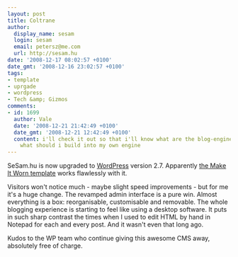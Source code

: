```yaml
---
layout: post
title: Coltrane
author:
  display_name: sesam
  login: sesam
  email: petersz@me.com
  url: http://sesam.hu
date: '2008-12-17 08:02:57 +0100'
date_gmt: '2008-12-16 23:02:57 +0100'
tags:
- template
- uprgade
- wordpress
- Tech &amp; Gizmos
comments:
- id: 1699
  author: Vale
  date: '2008-12-21 21:42:49 +0100'
  date_gmt: '2008-12-21 12:42:49 +0100'
  content: i'll check it out so that i'll know what are the blog-engine trends nowadays,
    what should i build into my own engine
---
```


SeSam.hu is now upgraded to [WordPress](http://wordpress.org) version 2.7. Apparently [the Make It Worn template](http://sesam.hu/template) works flawlessly with it.

Visitors won't notice much - maybe slight speed improvements - but for me it's a huge change. The revamped admin interface is a pure win. Almost everything is a box: reorganisable, customisable and removable. The whole blogging experience is starting to feel like using a desktop software. It puts in such sharp contrast the times when I used to edit HTML by hand in Notepad for each and every post. And it wasn't even that long ago.

Kudos to the WP team who continue giving this awesome CMS away, absolutely free of charge.

